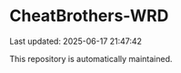 # CheatBrothers-WRD

Last updated: 2025-06-17 21:47:42

This repository is automatically maintained.
